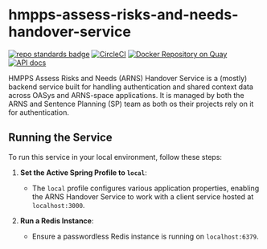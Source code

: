 # hmpps-assess-risks-and-needs-handover-service
[![repo standards badge](https://img.shields.io/badge/dynamic/json?color=blue&style=flat&logo=github&label=MoJ%20Compliant&query=%24.result&url=https%3A%2F%2Foperations-engineering-reports.cloud-platform.service.justice.gov.uk%2Fapi%2Fv1%2Fcompliant_public_repositories%2Fhmpps-assess-risks-and-needs-handover-service)](https://operations-engineering-reports.cloud-platform.service.justice.gov.uk/public-github-repositories.html#hmpps-assess-risks-and-needs-handover-service "Link to report")
[![CircleCI](https://circleci.com/gh/ministryofjustice/hmpps-assess-risks-and-needs-handover-service/tree/main.svg?style=svg)](https://circleci.com/gh/ministryofjustice/hmpps-assess-risks-and-needs-handover-service)
[![Docker Repository on Quay](https://quay.io/repository/hmpps/hmpps-assess-risks-and-needs-handover-service/status "Docker Repository on Quay")](https://quay.io/repository/hmpps/hmpps-assess-risks-and-needs-handover-service)
[![API docs](https://img.shields.io/badge/API_docs_-view-85EA2D.svg?logo=swagger)](https://hmpps-assess-risks-and-needs-handover-service-dev.hmpps.service.justice.gov.uk/webjars/swagger-ui/index.html?configUrl=/v3/api-docs)

HMPPS Assess Risks and Needs (ARNS) Handover Service is a (mostly) backend service built for handling authentication and shared context data across OASys and ARNS-space applications. It is managed by both the ARNS and Sentence Planning (SP) team as both os their projects rely on it for authentication.

## Running the Service

To run this service in your local environment, follow these steps:

1. **Set the Active Spring Profile to `local`**:
    - The `local` profile configures various application properties, enabling the ARNS Handover Service to work with a client service hosted at `localhost:3000`.

2. **Run a Redis Instance**:
    - Ensure a passwordless Redis instance is running on `localhost:6379`.
